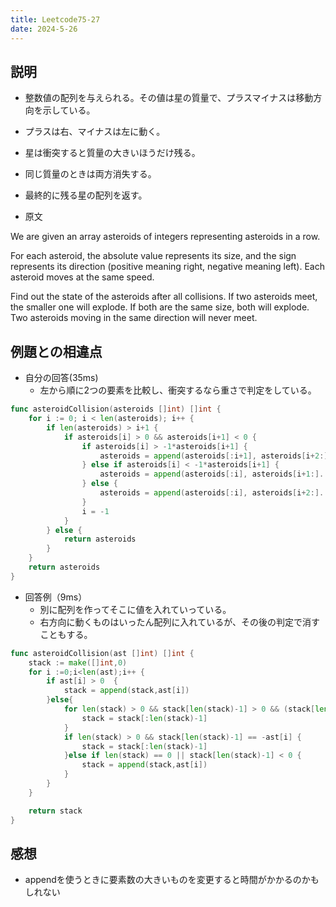 ```yaml
---
title: Leetcode75-27
date: 2024-5-26
---
```

## 説明

+ 整数値の配列を与えられる。その値は星の質量で、プラスマイナスは移動方向を示している。
+ プラスは右、マイナスは左に動く。
+ 星は衝突すると質量の大きいほうだけ残る。
+ 同じ質量のときは両方消失する。
+ 最終的に残る星の配列を返す。

+ 原文

We are given an array asteroids of integers representing asteroids in a row.

For each asteroid, the absolute value represents its size, and the sign represents its direction (positive meaning right, negative meaning left). Each asteroid moves at the same speed.

Find out the state of the asteroids after all collisions. If two asteroids meet, the smaller one will explode. If both are the same size, both will explode. Two asteroids moving in the same direction will never meet.

## 例題との相違点

+ 自分の回答(35ms)
  + 左から順に2つの要素を比較し、衝突するなら重さで判定をしている。

```go
func asteroidCollision(asteroids []int) []int {
	for i := 0; i < len(asteroids); i++ {
		if len(asteroids) > i+1 {
			if asteroids[i] > 0 && asteroids[i+1] < 0 {
				if asteroids[i] > -1*asteroids[i+1] {
					asteroids = append(asteroids[:i+1], asteroids[i+2:]...)
				} else if asteroids[i] < -1*asteroids[i+1] {
					asteroids = append(asteroids[:i], asteroids[i+1:]...)
				} else {
                    asteroids = append(asteroids[:i], asteroids[i+2:]...)
				}
				i = -1
			}
		} else {
			return asteroids
		}
	}
	return asteroids
}
```

+ 回答例（9ms）
  + 別に配列を作ってそこに値を入れていっている。
  + 右方向に動くものはいったん配列に入れているが、その後の判定で消すこともする。

```go
func asteroidCollision(ast []int) []int {
    stack := make([]int,0)
    for i :=0;i<len(ast);i++ {
        if ast[i] > 0  {
            stack = append(stack,ast[i])
        }else{
            for len(stack) > 0 && stack[len(stack)-1] > 0 && (stack[len(stack)-1] < -ast[i]) {
                stack = stack[:len(stack)-1]
            }
            if len(stack) > 0 && stack[len(stack)-1] == -ast[i] {
                stack = stack[:len(stack)-1]
            }else if len(stack) == 0 || stack[len(stack)-1] < 0 {
                stack = append(stack,ast[i])
            }
        }
    }

    return stack
}
```

## 感想

+ appendを使うときに要素数の大きいものを変更すると時間がかかるのかもしれない
